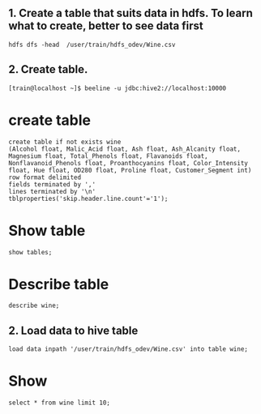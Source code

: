 ## 1. Create a table that suits data in hdfs. To learn what to create, better to see data first
```
hdfs dfs -head  /user/train/hdfs_odev/Wine.csv
```
## 2. Create table.
```
[train@localhost ~]$ beeline -u jdbc:hive2://localhost:10000
```

# create table
```
create table if not exists wine
(Alcohol float, Malic_Acid float, Ash float, Ash_Alcanity float, Magnesium float, Total_Phenols float, Flavanoids float, Nonflavanoid_Phenols float, Proanthocyanins float, Color_Intensity float, Hue float, OD280 float, Proline float, Customer_Segment int)
row format delimited
fields terminated by ','
lines terminated by '\n'
tblproperties('skip.header.line.count'='1');
```
# Show table
```
show tables;
```

# Describe table
```
describe wine;
```

## 2. Load data to hive table
```
load data inpath '/user/train/hdfs_odev/Wine.csv' into table wine;
```
# Show
```
select * from wine limit 10;
```






